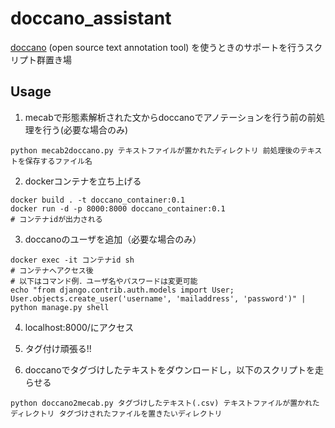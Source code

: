 # doccano_assistant
[doccano](https://github.com/chakki-works/doccano) (open source text annotation tool) を使うときのサポートを行うスクリプト群置き場

## Usage

1. mecabで形態素解析された文からdoccanoでアノテーションを行う前の前処理を行う(必要な場合のみ)

```shell
python mecab2doccano.py テキストファイルが置かれたディレクトリ 前処理後のテキストを保存するファイル名
```

2. dockerコンテナを立ち上げる

```shell
docker build . -t doccano_container:0.1
docker run -d -p 8000:8000 doccano_container:0.1
# コンテナidが出力される
```

3. doccanoのユーザを追加（必要な場合のみ）

```shell
docker exec -it コンテナid sh
# コンテナへアクセス後
# 以下はコマンド例．ユーザ名やパスワードは変更可能
echo "from django.contrib.auth.models import User; User.objects.create_user('username', 'mailaddress', 'password')" | python manage.py shell
```

4. localhost:8000/にアクセス

5. タグ付け頑張る!!

6. doccanoでタグづけしたテキストをダウンロードし，以下のスクリプトを走らせる

```shell
python doccano2mecab.py タグづけしたテキスト(.csv) テキストファイルが置かれたディレクトリ タグづけされたファイルを置きたいディレクトリ
```
